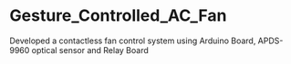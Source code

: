# Gesture_Controlled_AC_Fan
Developed a contactless fan control system using Arduino Board, APDS-9960 optical sensor and Relay Board

